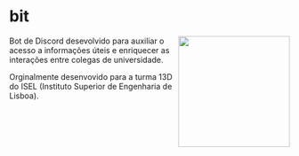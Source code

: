 # bit

<img align="right" height="200" src="https://i.imgur.com/472H1pf.png">

Bot de Discord desevolvido para auxiliar o acesso a informações úteis e enriquecer as interações entre colegas de universidade.

Orginalmente desenvovido para a turma 13D do ISEL (Instituto Superior de Engenharia de Lisboa).
